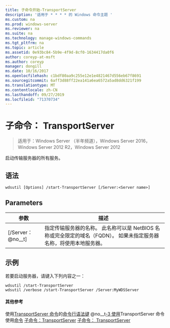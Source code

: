 ```yaml
---
title: 子命令开始-TransportServer
description: '适用于 * * * * 的 Windows 命令主题 '
ms.custom: na
ms.prod: windows-server
ms.reviewer: na
ms.suite: na
ms.technology: manage-windows-commands
ms.tgt_pltfrm: na
ms.topic: article
ms.assetid: 0e93bc84-5b9e-4f9d-8cf0-1634417da0f6
author: coreyp-at-msft
ms.author: coreyp
manager: dongill
ms.date: 10/16/2017
ms.openlocfilehash: c1bdf80aa9c255e12e1e4821467d556eb67f8691
ms.sourcegitcommit: 6aff3d88ff22ea141a6ea6572a5ad8dd6321f199
ms.translationtype: MT
ms.contentlocale: zh-CN
ms.lasthandoff: 09/27/2019
ms.locfileid: "71370734"
---
```

# <a name="subcommand-start-transportserver"></a>子命令： TransportServer

>适用于：Windows Server （半年频道），Windows Server 2016，Windows Server 2012 R2，Windows Server 2012

启动传输服务器的所有服务。
## <a name="syntax"></a>语法
```
wdsutil [Options] /start-TransportServer [/Server:<Server name>]
```
## <a name="parameters"></a>Parameters
|参数|描述|
|-------|--------|
|[/Server： @no__t]|指定传输服务器的名称。 此名称可以是 NetBIOS 名称或完全限定的域名（FQDN）。 如果未指定服务器名称，将使用本地服务器。|
## <a name="BKMK_examples"></a>示例
若要启动服务器，请键入下列内容之一：
```
wdsutil /start-TransportServer
wdsutil /verbose /start-TransportServer /Server:MyWDSServer
```
#### <a name="additional-references"></a>其他参考
使用[TransportServer 命令](using-the-disable-transportserver-command.md)的[命令行语法键](command-line-syntax-key.md)
 @no__t[-3 使用](using-the-enable-transportserver-command.md)TransportServer 命令 
 使用[命令](using-the-get-transportserver-command.md)
[子命令：TransportServer](subcommand-set-transportserver.md)
[子命令： TransportServer](subcommand-stop-transportserver.md)
